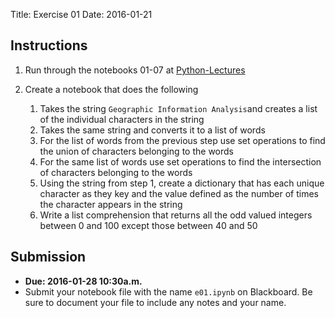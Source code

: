 Title: Exercise 01
Date: 2016-01-21


## Instructions

1. Run through the notebooks 01-07 at [Python-Lectures]
2. Create a notebook that does the following

	1. Takes the string `Geographic Information Analysis`and creates a list of the individual characters in the string
   	2. Takes the same string and converts it to a list of words
	3. For the list of words from the previous step use set operations to
	   find the union of characters belonging to the words
	4. For the same list of words use set operations to find the intersection of characters belonging to the words
	5. Using the string from step 1, create a dictionary that has each unique character as they key and the value defined as the number of times the character appears in the string
	6. Write a list comprehension that returns all the odd valued integers between 0 and 100 except those between 40 and 50


## Submission

- **Due: 2016-01-28 10:30a.m.**
- Submit your notebook file with the name `e01.ipynb` on Blackboard. Be sure to document your file to include any notes and your name.

[Python-Lectures]: https://github.com/rajathkumarmp/Python-Lectures
